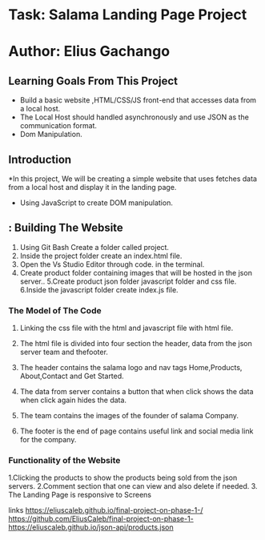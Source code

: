 # Task:  Salama Landing Page Project 

# Author: Elius Gachango
## Learning Goals From This Project

* Build a basic website ,HTML/CSS/JS front-end that accesses data from a local host.
* The Local Host should handled asynchronously and use JSON as the communication format.
* Dom Manipulation.


## Introduction

*In this  project, We will be creating a simple website  that uses fetches data from a local host and display it in the landing page.
* Using JavaScript to create DOM manipulation.



## : Building The Website 

1. Using Git Bash Create a folder called  project. 
2. Inside the project folder create an index.html file.
3. Open the Vs Studio Editor  through code. in the terminal.
4. Create  product folder containing images that will be hosted in the json server..
5.Create product json folder javascript folder  and css file.
6.Inside the javascript folder create index.js file. 


###  The Model of The  Code
1. Linking the css file with the html and javascript file with html file.
      <link rel="stylesheet" href="style.css" />
      <script type="text/javascript" src="js/index.js"></script>    

2.  The html file is divided into four section  the header, data from the json server  team and thefooter.  
3.  The header contains the  salama logo and nav tags Home,Products, About,Contact and Get Started.
4.  The data from server contains a button that when click shows the data when click again  hides  the data.  
5.  The team contains the images of the founder of salama Company. 
6.  The footer  is the end of page contains  useful link and social media link for the company.


###  Functionality of the Website 
1.Clicking the products to show the  products being sold  from the json servers.
2.Comment section that one can view and also delete if needed. 
3. The Landing Page is responsive to Screens

links
https://eliuscaleb.github.io/final-project-on-phase-1-/
https://github.com/EliusCaleb/final-project-on-phase-1-
https://eliuscaleb.github.io/json-api/products.json